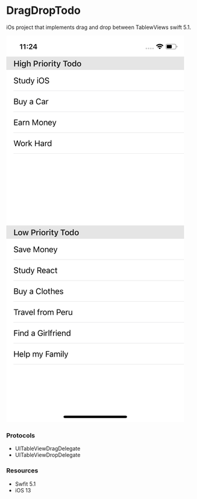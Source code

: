 # DragDropTodo

iOs project that implements drag and drop between TablewViews swift 5.1.

![mainScreen](https://github.com/diogenesdauster/DragDropTodo/blob/master/ScreenShot/mainScreen.png)

### Protocols

* UITableViewDragDelegate	
* UITableViewDropDelegate

### Resources 

* Swfit 5.1
* iOS 13
